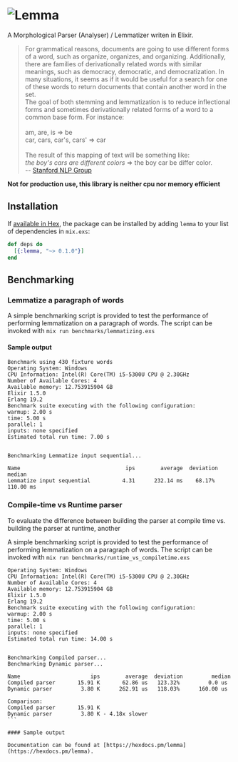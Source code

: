 # <img src="http://cs.mcgill.ca/~mxia3/images/lemma.png" alt="Lemma">

A Morphological Parser (Analyser) / Lemmatizer writen in Elixir.

> For grammatical reasons, documents are going to use different forms of a word, such as organize, organizes, and organizing. Additionally, there are families of derivationally related words with similar meanings, such as democracy, democratic, and democratization. In many situations, it seems as if it would be useful for a search for one of these words to return documents that contain another word in the set.
> <br/> The goal of both stemming and lemmatization is to reduce inflectional forms and sometimes derivationally related forms of a word to a common base form. For instance:
> <br/><br/>am, are, is ⇒ be 
> <br/>car, cars, car's, cars' ⇒ car
> <br/><br/>The result of this mapping of text will be something like:
> <br/>_the boy's cars are different colors_ ⇒
> the boy car be differ color. 
> <br/> -- [Stanford NLP Group](https://nlp.stanford.edu/IR-book/html/htmledition/stemming-and-lemmatization-1.html)

**Not for production use, this library is neither cpu nor memory efficient**

## Installation

If [available in Hex](https://hex.pm/docs/publish), the package can be installed
by adding `lemma` to your list of dependencies in `mix.exs`:

```elixir
def deps do
  [{:lemma, "~> 0.1.0"}]
end
```

## Benchmarking

### Lemmatize a paragraph of words

A simple benchmarking script is provided to test the performance of performing lemmatization on a paragraph of words. The script can be invoked with `mix run benchmarks/lemmatizing.exs`

#### Sample output

```
Benchmark using 430 fixture words
Operating System: Windows
CPU Information: Intel(R) Core(TM) i5-5300U CPU @ 2.30GHz
Number of Available Cores: 4
Available memory: 12.753915904 GB
Elixir 1.5.0
Erlang 19.2
Benchmark suite executing with the following configuration:
warmup: 2.00 s
time: 5.00 s
parallel: 1
inputs: none specified
Estimated total run time: 7.00 s


Benchmarking Lemmatize input sequential...

Name                                 ips        average  deviation         median
Lemmatize input sequential          4.31      232.14 ms    68.17%      110.00 ms
```

### Compile-time vs Runtime parser

To evaluate the difference between building the parser at compile time vs. building the parser at runtime, another 

A simple benchmarking script is provided to test the performance of performing lemmatization on a paragraph of words. The script can be invoked with `mix run benchmarks/runtime_vs_compiletime.exs`

````
Operating System: Windows
CPU Information: Intel(R) Core(TM) i5-5300U CPU @ 2.30GHz
Number of Available Cores: 4
Available memory: 12.753915904 GB
Elixir 1.5.0
Erlang 19.2
Benchmark suite executing with the following configuration:
warmup: 2.00 s
time: 5.00 s
parallel: 1
inputs: none specified
Estimated total run time: 14.00 s


Benchmarking Compiled parser...
Benchmarking Dynamic parser...

Name                      ips        average  deviation         median
Compiled parser       15.91 K       62.86 us   123.32%         0.0 us
Dynamic parser         3.80 K      262.91 us   118.03%      160.00 us

Comparison:
Compiled parser       15.91 K
Dynamic parser         3.80 K - 4.18x slower
```

#### Sample output

Documentation can be found at [https://hexdocs.pm/lemma](https://hexdocs.pm/lemma).

